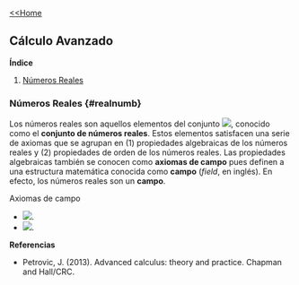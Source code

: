 [<<Home](https://francescoapg.github.io/mathbio/)

## Cálculo Avanzado

**Índice**

1. [Números Reales](#realnumb)

### Números Reales {#realnumb}

Los números reales son aquellos elementos del conjunto <img src="https://render.githubusercontent.com/render/math?math=%5Cmathbb%7BR%7D">, conocido como el **conjunto de números reales**. Estos elementos satisfacen una serie de axiomas que se agrupan en (1) propiedades algebraicas de los números reales y (2) propiedades de orden de los números reales. Las propiedades algebraicas también se conocen como **axiomas de campo** pues definen a una estructura matemática conocida como **campo** (_field_, en inglés). En efecto, los números reales son un **campo**.

Axiomas de campo

- <img src="https://render.githubusercontent.com/render/math?math=%5Cforall%20a%2Cb%5Cin%5Cmathbb%7BR%7D%2Ca%2Bb%5Cin%5Cmathbb%7BR%7D">.
- <img src="https://render.githubusercontent.com/render/math?math=%5Cforall%20a%2Cb%5Cin%5Cmathbb%7BR%7D%2Ca%5Cdot%20b%5Cin%5Cmathbb%7BR%7D">.


**Referencias**

- Petrovic, J. (2013). Advanced calculus: theory and practice. Chapman and Hall/CRC.
